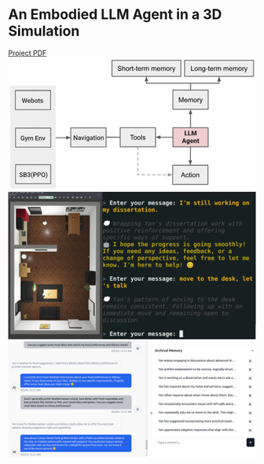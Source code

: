 # An Embodied LLM Agent in a 3D Simulation
[Project PDF](project_architecture.png)
![project_architecture](project_architecture.png)
![language_navigation](language_navigation.png)
![archival_memory](archival_memory.png)
